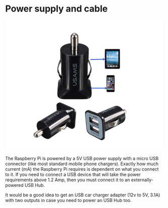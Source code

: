 # Power supply and cable

![](power.png)

The Raspberry Pi is powered by a 5V USB power supply with a micro USB connector (like most standard mobile phone chargers). Exactly how much current (mA) the Raspberry Pi requires is dependent on what you connect to it. If you need to connect a USB device that will take the power requirements above 1.2 Amp, then you must connect it to an externally-powered USB Hub.

It would be a good idea to get an USB car charger adapter (12v to 5V, 3.1A) with two outputs in case you need to power an USB Hub too.